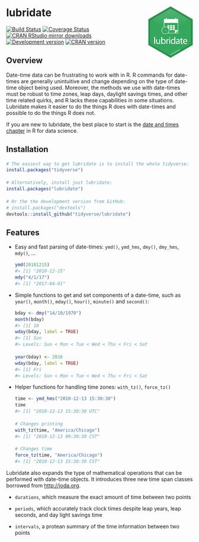 
<!-- README.md is generated from README.Rmd. Please edit that file -->
lubridate <img src="man/figures/logo.png" align="right" />
==========================================================

[![Build Status](https://travis-ci.org/tidyverse/lubridate.svg?branch=master)](https://travis-ci.org/tidyverse/lubridate) [![Coverage Status](https://codecov.io/gh/tidyverse/lubridate/branch/master/graph/badge.svg)](https://codecov.io/gh/tidyverse/lubridate) [![CRAN RStudio mirror downloads](http://cranlogs.r-pkg.org/badges/lubridate)](https://cran.r-project.org/package=lubridate) [![Development version](https://img.shields.io/badge/devel-1.7.4.9000-orange.svg)](https://github.com/tidyverse/lubridate) [![CRAN version](http://www.r-pkg.org/badges/version/lubridate)](https://cran.r-project.org/package=lubridate)

Overview
--------

Date-time data can be frustrating to work with in R. R commands for date-times are generally unintuitive and change depending on the type of date-time object being used. Moreover, the methods we use with date-times must be robust to time zones, leap days, daylight savings times, and other time related quirks, and R lacks these capabilities in some situations. Lubridate makes it easier to do the things R does with date-times and possible to do the things R does not.

If you are new to lubridate, the best place to start is the [date and times chapter](http://r4ds.had.co.nz/dates-and-times.html) in R for data science.

Installation
------------

``` r
# The easiest way to get lubridate is to install the whole tidyverse:
install.packages("tidyverse")

# Alternatively, install just lubridate:
install.packages("lubridate")

# Or the the development version from GitHub:
# install.packages("devtools")
devtools::install_github("tidyverse/lubridate")
```

Features
--------

-   Easy and fast parsing of date-times: `ymd()`, `ymd_hms`, `dmy()`, `dmy_hms`, `mdy()`, ...

    ``` r
    ymd(20101215)
    #> [1] "2010-12-15"
    mdy("4/1/17")
    #> [1] "2017-04-01"
    ```

-   Simple functions to get and set components of a date-time, such as `year()`, `month()`, `mday()`, `hour()`, `minute()` and `second()`:

    ``` r
    bday <- dmy("14/10/1979")
    month(bday)
    #> [1] 10
    wday(bday, label = TRUE)
    #> [1] Sun
    #> Levels: Sun < Mon < Tue < Wed < Thu < Fri < Sat

    year(bday) <- 2016
    wday(bday, label = TRUE)
    #> [1] Fri
    #> Levels: Sun < Mon < Tue < Wed < Thu < Fri < Sat
    ```

-   Helper functions for handling time zones: `with_tz()`, `force_tz()`

    ``` r
    time <- ymd_hms("2010-12-13 15:30:30")
    time
    #> [1] "2010-12-13 15:30:30 UTC"

    # Changes printing
    with_tz(time, "America/Chicago")
    #> [1] "2010-12-13 09:30:30 CST"

    # Changes time
    force_tz(time, "America/Chicago")
    #> [1] "2010-12-13 15:30:30 CST"
    ```

Lubridate also expands the type of mathematical operations that can be performed with date-time objects. It introduces three new time span classes borrowed from <http://joda.org>.

-   `durations`, which measure the exact amount of time between two points

-   `periods`, which accurately track clock times despite leap years, leap seconds, and day light savings time

-   `intervals`, a protean summary of the time information between two points
